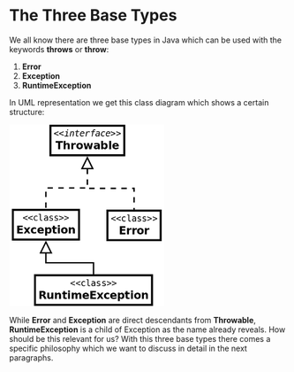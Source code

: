 # The Three Base Types

We all know there are three base types in Java which can be used with the keywords **throws** or **throw**:

1. **Error**
2. **Exception**
3. **RuntimeException**

In UML representation we get this class diagram which shows a certain structure:

![](/assets/UMLexceptions.png)

While **Error** and **Exception** are direct descendants from **Throwable**, **RuntimeException** is a child of Exception as the name already reveals. How should be this relevant for us? With this three base types there comes a specific philosophy which we want to discuss in detail in the next paragraphs.



